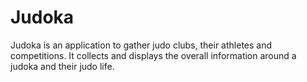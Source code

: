 # Judoka
Judoka is an application to gather judo clubs, their athletes and competitions. It collects and displays the overall information around a judoka and their judo life.
